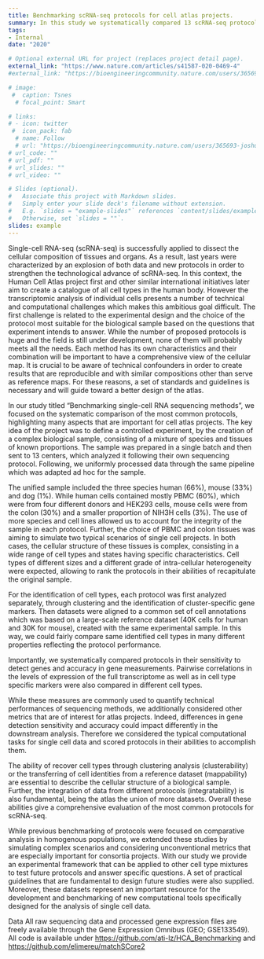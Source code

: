 ```yaml
---
title: Benchmarking scRNA-seq protocols for cell atlas projects.
summary: In this study we systematically compared 13 scRNA-seq protocols in many aspects that are relevant for cell atlas projects.
tags:
- Internal
date: "2020"

# Optional external URL for project (replaces project detail page).
external_link: "https://www.nature.com/articles/s41587-020-0469-4"
#external_link: "https://bioengineeringcommunity.nature.com/users/365693-joshua-levin/posts/65108-tbd"

# image:
 #  caption: Tsnes
  # focal_point: Smart

# links:
# - icon: twitter
 #  icon_pack: fab
  # name: Follow
  # url: "https://bioengineeringcommunity.nature.com/users/365693-joshua-levin/posts/65108-tbd" 
# url_code: ""
# url_pdf: ""
# url_slides: ""
# url_video: ""

# Slides (optional).
#   Associate this project with Markdown slides.
#   Simply enter your slide deck's filename without extension.
#   E.g. `slides = "example-slides"` references `content/slides/example-slides.md`.
#   Otherwise, set `slides = ""`.
slides: example
---
```


Single-cell RNA-seq (scRNA-seq) is successfully applied to dissect the cellular composition of tissues and organs. As a result, last years were characterized by an explosion of both data and new protocols in order to strengthen the technological advance of scRNA-seq. In this context, the Human Cell Atlas project first and other similar international initiatives later aim to create a catalogue of all cell types in the human body. 
However the transcriptomic analysis of individual cells presents a number of technical and computational challenges which makes this ambitious goal difficult. The first challenge is related to the experimental design and the choice of the protocol most suitable for the biological sample based on the questions that experiment intends to answer. While the number of proposed protocols is huge and the field is still under development, none of them will probably meets all the needs. Each method has its own characteristics and their combination will be important to have a comprehensive view of the cellular map. It is crucial to be aware of technical confounders in order to create results that are reproducible and with similar compositions other than serve as reference maps. For these reasons, a set of standards and guidelines is necessary and will guide toward a better design of the atlas.

In our study titled “Benchmarking single-cell RNA sequencing methods”, we focused on the systematic comparison of the most common protocols, highlighting many aspects that are important for cell atlas projects. The key idea of the project was to define a controlled experiment, by the creation of a complex biological sample, consisting of a mixture of species and tissues of known proportions. The sample was prepared in a single batch and then sent to 13 centers, which analyzed it following their own sequencing protocol. Following, we uniformly processed data through the same pipeline which was adapted ad hoc for the sample. 

The unified sample included the three species human (66%), mouse (33%) and dog (1%). While human cells contained mostly PBMC (60%), which were from four different donors and HEK293 cells, mouse cells were from the colon (30%) and a smaller proportion of  NIH3H cells (3%). The use of more species and cell lines allowed us to account for the integrity of the sample in each protocol. Further, the choice of PBMC and colon tissues was aiming to simulate two typical scenarios of single cell projects. In both cases, the cellular structure of these tissues is complex, consisting in a wide range of cell types and states having specific characteristics. Cell types of different sizes and a different grade of intra-cellular heterogeneity were expected, allowing to rank the protocols in their abilities of recapitulate the original sample.

For the identification of cell types, each protocol was first analyzed separately, through clustering and the identification of cluster-specific gene markers. Then datasets were aligned to a common set of cell annotations which was based on a large-scale reference dataset (40K cells for human and 30K for mouse), created with the same experimental sample. In this way, we could fairly compare same identified cell types in many different properties reflecting the protocol performance. 

Importantly, we systematically compared protocols in their sensitivity to detect genes and accuracy in gene measurements. Pairwise correlations in the levels of expression of the full transcriptome as well as in cell type specific markers were also compared in different cell types. 

While these measures are commonly used to quantify technical performances of sequencing methods, we additionally considered other metrics that are of interest for atlas projects. Indeed, differences in gene detection sensitivity and accuracy could impact differently in the downstream analysis. Therefore we considered the typical computational tasks for single cell data and scored protocols in their abilities to accomplish them.

The ability of recover cell types through clustering analysis (clusterability) or the transferring of cell identities from a reference dataset (mappability) are essential to describe the cellular structure of a biological sample. Further, the integration of data from different protocols (integratability) is also fundamental, being the atlas the union of more datasets. Overall these abilities give a comprehensive evaluation of the most common protocols for scRNA-seq. 

While previous benchmarking of protocols were focused on comparative analysis in homogenous populations, we extended these studies by simulating complex scenarios and considering unconventional metrics that are especially important for consortia projects. With our study we provide an experimental framework that can be applied to other cell type mixtures to test future protocols and answer specific questions. A set of practical guidelines that are fundamental to design future studies were also supplied. Moreover, these datasets represent an important resource for the development and benchmarking of new computational tools specifically designed for the analysis of single cell data.


Data
All raw sequencing data and processed gene expression files are freely available through the Gene Expression Omnibus (GEO; GSE133549). All code is available under https://github.com/ati-lz/HCA_Benchmarking and  https://github.com/elimereu/matchSCore2 
